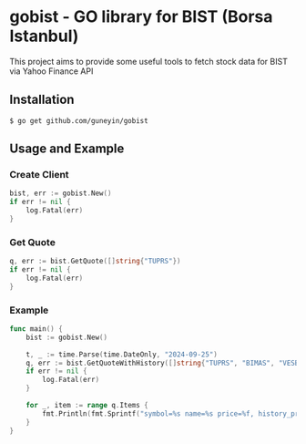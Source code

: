 
# gobist - GO library for BIST (Borsa Istanbul)

This project aims to provide some useful tools to fetch stock data for BIST via Yahoo Finance API


## Installation

    $ go get github.com/guneyin/gobist

## Usage and Example

### Create Client
```go
bist, err := gobist.New()
if err != nil {
    log.Fatal(err)
}
```

### Get Quote
```go
q, err := bist.GetQuote([]string{"TUPRS"})
if err != nil {
    log.Fatal(err)
}
```

### Example
```go
func main() {
    bist := gobist.New()
    
    t, _ := time.Parse(time.DateOnly, "2024-09-25")
    q, err := bist.GetQuoteWithHistory([]string{"TUPRS", "BIMAS", "VESBE", "THYAO"}, t)
    if err != nil {
        log.Fatal(err)
    }
    
    for _, item := range q.Items {
        fmt.Println(fmt.Sprintf("symbol=%s name=%s price=%f, history_price=%f, change=%f", item.Symbol, item.Name, item.Price, item.History.Price, item.History.Change.ByRatio))
    }
}
``` 